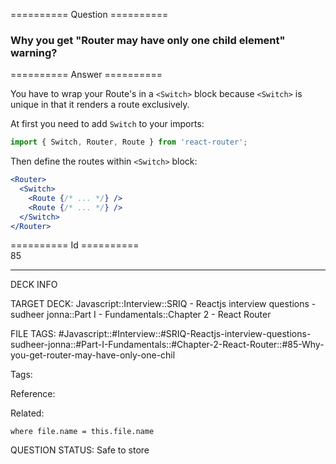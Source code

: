 ========== Question ==========  

### Why you get "Router may have only one child element" warning?  

========== Answer ==========  

You have to wrap your Route's in a `<Switch>` block because `<Switch>` is unique in that it renders a route exclusively.

At first you need to add `Switch` to your imports:

```javascript
import { Switch, Router, Route } from 'react-router';
```

Then define the routes within `<Switch>` block:

```jsx
<Router>
  <Switch>
    <Route {/* ... */} />
    <Route {/* ... */} />
  </Switch>
</Router>
```

========== Id ==========  
85

---

DECK INFO

TARGET DECK: Javascript::Interview::SRIQ - Reactjs interview questions - sudheer jonna::Part I - Fundamentals::Chapter 2 - React Router

FILE TAGS: #Javascript::#Interview::#SRIQ-Reactjs-interview-questions-sudheer-jonna::#Part-I-Fundamentals::#Chapter-2-React-Router::#85-Why-you-get-router-may-have-only-one-chil

Tags:

Reference:

Related:

```dataview
where file.name = this.file.name
```

QUESTION STATUS: Safe to store
